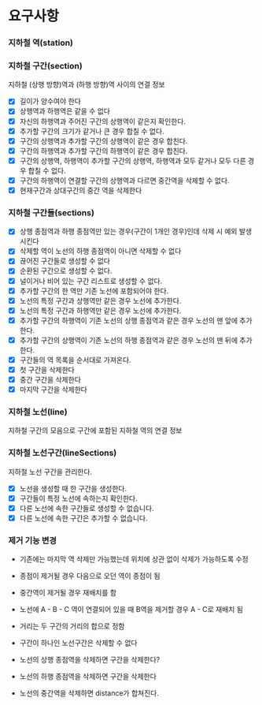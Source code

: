 

# 요구사항

### 지하철 역(station)

### 지하철 구간(section)
지하철 (상행 방향)역과 (하행 방향)역 사이의 연결 정보

- [x] 길이가 양수여야 한다
- [x] 상행역과 하행역은 같을 수 없다
- [x] 자신의 하행역과 주어진 구간의 상행역이 같은지 확인한다.
- [x] 추가할 구간의 크기가 같거나 큰 경우 합칠 수 없다.
- [x] 구간의 상행역과 추가할 구간의 상행역이 같은 경우 합친다.
- [x] 구간의 하행역과 추가할 구간의 하행역이 같은 경우 합친다.
- [x] 구간의 상행역, 하행역이 추가할 구간의 상행역, 하행역과 모두 같거나 모두 다른 경우 합칠 수 없다.
- [x] 구간의 하행역이 연결할 구간의 상행역과 다르면 중간역을 삭제할 수 없다.
- [x] 현재구간과 상대구간의 중간 역을 삭제한다

### 지하철 구간들(sections)
- [x] 상행 종점역과 하행 종점역만 있는 경우(구간이 1개인 경우)인데 삭제 시 예외 발생시킨다
- [x] 삭제할 역이 노선의 하행 종점역이 아니면 삭제할 수 없다
- [x] 끊어진 구간들로 생성할 수 없다
- [x] 순환된 구간으로 생성할 수 없다.
- [x] 널이거나 비어 있는 구간 리스트로 생성할 수 없다.
- [x] 추가할 구간의 한 역만 기존 노선에 포함되어야 한다.
- [x] 노선의 특정 구간과 상행역만 같은 경우 노선에 추가한다.
- [x] 노선의 특정 구간과 하행역만 같은 경우 노선에 추가한다.
- [x] 추가할 구간의 하행역이 기존 노선의 상행 종점역과 같은 경우 노선의 맨 앞에 추가한다.
- [x] 추가할 구간의 상행역이 기존 노선의 하행 종점역과 같은 경우 노선의 맨 뒤에 추가한다.
- [x] 구간들의 역 목록을 순서대로 가져온다.
- [x] 첫 구간을 삭제한다
- [x] 중간 구간을 삭제한다
- [x] 마지막 구간을 삭제한다

### 지하철 노선(line)
지하철 구간의 모음으로 구간에 포함된 지하철 역의 연결 정보

### 지하철 노선구간(lineSections)
지하철 노선 구간을 관리한다.

- [x] 노선을 생성할 때 한 구간을 생성한다.
- [x] 구간들이 특정 노선에 속하는지 확인한다.
- [x] 다른 노선에 속한 구간들로 생성할 수 없습니다.
- [x] 다른 노선에 속한 구간은 추가할 수 없습니다.

### 제거 기능 변경

- 기존에는 마지막 역 삭제만 가능했는데 위치에 상관 없이 삭제가 가능하도록 수정
- 종점이 제거될 경우 다음으로 오던 역이 종점이 됨
- 중간역이 제거될 경우 재배치를 함
- 노선에 A - B - C 역이 연결되어 있을 때 B역을 제거할 경우 A - C로 재배치 됨
- 거리는 두 구간의 거리의 합으로 정함


- 구간이 하나인 노선구간은 삭제할 수 없다
- 노선의 상행 종점역을 삭제하면 구간을 삭제한다?
- 노선의 하행 종점역을 삭제하면 구간을 삭제한다
- 노선의 중간역을 삭제하면 distance가 합쳐진다.
